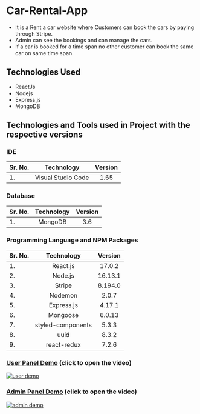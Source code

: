 # Car-Rental-App
- It is a Rent a car website where Customers can book the cars by paying through Stripe. 
- Admin can see the bookings and can manage the cars. 
- If a car is booked for a time span no other customer can book the same car on same time span.

## Technologies Used

- ReactJs
- Nodejs
- Express.js
- MongoDB

## Technologies and Tools used in Project with the respective versions

### IDE

| Sr. No. |     Technology     | Version |
| :------ | :----------------: | :-----: |
| 1.      | Visual Studio Code |  1.65   |

### Database

| Sr. No. | Technology | Version |
| :------ | :--------: | :-----: |
| 1.      |  MongoDB   |   3.6   |

### Programming Language and NPM Packages

| Sr. No. |  Technology  | Version |
| :------ | :----------: | :-----: |
| 1.      |   React.js   | 17.0.2 |
| 2.      |   Node.js    | 16.13.1 |
| 3.      |   Stripe     | 8.194.0 |
| 4.      |   Nodemon    |  2.0.7  |
| 5.      |  Express.js  |  4.17.1   |
| 6.      |   Mongoose   | 6.0.13  |
| 7.      |  styled-components   |  5.3.3  |
| 8.      |   uuid       |  8.3.2  |
| 9.      |   react-redux       |  7.2.6 |



### [User Panel Demo](https://www.youtube.com/watch?v=l4MMxoHn__8) (click to open the video)
[![user demo](https://img.youtube.com/vi/l4MMxoHn__8/sddefault.jpg)](https://www.youtube.com/watch?v=l4MMxoHn__8)


### [Admin Panel Demo](https://www.youtube.com/watch?v=2JC6r0FfGdo) (click to open the video)
[![admin demo](https://img.youtube.com/vi/2JC6r0FfGdo/sddefault.jpg)](https://www.youtube.com/watch?v=2JC6r0FfGdo)

